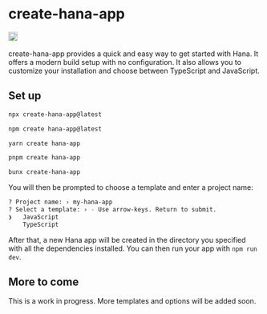 # create-hana-app

<!-- markdownlint-disable no-inline-html -->

<!-- <script setup>
import VideoDocs from '/@theme/components/VideoDocs.vue'
</script> -->

<p class="flex flex:start-all" style="gap:10px;">
  <a href="https://npmjs.com/package/create-hana-app"><img src="https://img.shields.io/npm/v/create-hana-app" alt="npm version" height="18"></a>
  <img src="https://img.shields.io/npm/dt/create-hana-app" class="m:0" alt="">
</p>

create-hana-app provides a quick and easy way to get started with Hana. It offers a modern build setup with no configuration. It also allows you to customize your installation and choose between TypeScript and JavaScript.

## Set up

```bash
npx create-hana-app@latest
```

```bash
npm create hana-app@latest
```

```bash
yarn create hana-app
```

```bash
pnpm create hana-app
```

```bash
bunx create-hana-app
```

You will then be prompted to choose a template and enter a project name:

```bash
? Project name: › my-hana-app
? Select a template: › - Use arrow-keys. Return to submit.
❯   JavaScript
    TypeScript
```

After that, a new Hana app will be created in the directory you specified with all the dependencies installed. You can then run your app with `npm run dev`.

## More to come

This is a work in progress. More templates and options will be added soon.

